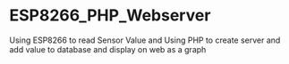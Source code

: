 # ESP8266_PHP_Webserver
Using ESP8266 to read Sensor Value and Using PHP to create server and add value to database and display on web as a graph
